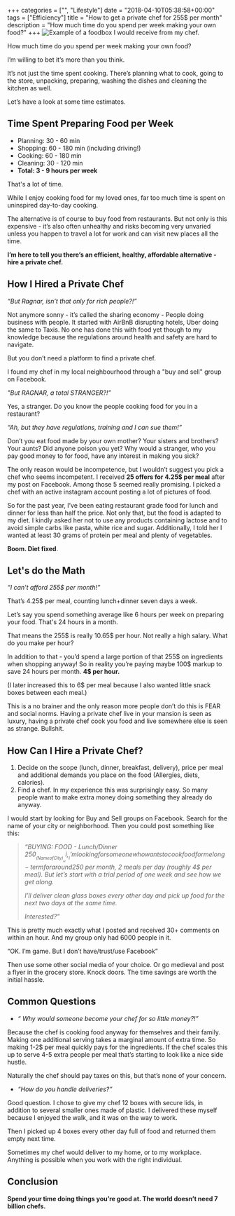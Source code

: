 +++
categories = ["", "Lifestyle"]
date = "2018-04-10T05:38:58+00:00"
tags = ["Efficiency"]
title = "How to get a private chef for 255$ per month"
description = "How much time do you spend per week making your own food?"
+++
![Example of a foodbox I would receive from my chef.](/uploads/2018/04/10/privatechef.jpg "Foodbox")

How much time do you spend per week making your own food?

I’m willing to bet it’s more than you think.

It’s not just the time spent cooking. There’s planning what to cook, going to the store, unpacking, preparing, washing the dishes and cleaning the kitchen as well.

Let’s have a look at some time estimates.

## Time Spent Preparing Food per Week

* Planning: 30 - 60 min
* Shopping: 60 - 180 min (including driving!)
* Cooking: 60 - 180 min
* Cleaning: 30 - 120 min
* **Total:  3 - 9 hours per week**

That's a lot of time.

While I enjoy cooking food for my loved ones, far too much time is spent on uninspired day-to-day cooking.

The alternative is of course to buy food from restaurants. But not only is this expensive - it’s also often unhealthy and risks becoming very unvaried unless you happen to travel a lot for work and can visit new places all the time.

**I’m here to tell you there’s an efficient, healthy, affordable alternative - hire a private chef.**

## How I Hired a Private Chef

_“But Ragnar, isn’t that only for rich people?!”_

Not anymore sonny - it’s called the sharing economy - People doing business with people. It started with AirBnB disrupting hotels, Uber doing the same to Taxis. No one has done this with food yet though to my knowledge because the regulations around health and safety are hard to navigate.

But you don’t need a platform to find a private chef.

I found my chef in my local neighbourhood through a "buy and sell" group on Facebook.

_"But RAGNAR, a total STRANGER?!”_

Yes, a stranger. Do you know the people cooking food for you in a restaurant?

_“Ah, but they have regulations, training and I can sue them!”_

Don’t you eat food made by your own mother? Your sisters and brothers? Your aunts? Did anyone poison you yet? Why would a stranger, who you pay good money to for food, have any interest in making you sick?

The only reason would be incompetence, but I wouldn’t suggest you pick a chef who seems incompetent. I received **25 offers for 4.25$ per meal** after my post on Facebook. Among those 5 seemed really promising. I picked a chef with an active instagram account posting a lot of pictures of food.

So for the past year, I’ve been eating restaurant grade food for lunch and dinner for less than half the price. Not only that, but the food is adapted to my diet. I kindly asked her not to use any products containing lactose and to avoid simple carbs like pasta, white rice and sugar. Additionally, I told her I wanted at least 30 grams of protein per meal and plenty of vegetables.

**Boom. Diet fixed**.

## Let's do the Math

_“I can’t afford 255$ per month!”_

That’s 4.25$ per meal, counting lunch+dinner seven days a week.

Let’s say you spend something average like 6 hours per week on preparing your food. That's 24 hours in a month.

That means the 255$ is really 10.65$ per hour. Not really a high salary. What do you make per hour?

In addition to that - you’d spend a large portion of that 255$ on ingredients when shopping anyway! So in reality you’re paying maybe 100$ markup to save 24 hours per month. **4$ per hour.**

\(I later increased this to 6$ per meal because I also wanted little snack boxes between each meal.)

This is a no brainer and the only reason more people don’t do this is FEAR and social norms. Having a private chef live in your mansion is seen as luxury, having a private chef cook you food and live somewhere else is seen as strange.  Bullshit.

## How Can I Hire a Private Chef?

1. Decide on the scope (lunch, dinner, breakfast, delivery), price per meal and additional demands you place on the food (Allergies, diets, calories).
2. Find a chef. In my experience this was surprisingly easy. So many people want to make extra money doing something they already do anyway.

I would start by looking for Buy and Sell groups on Facebook. Search for the name of your city or neighborhood. Then you could post something like this:

> _“BUYING: FOOD - Lunch/Dinner_
> _250$_
> _(Name of City)_
> _Hi,_
> _I’m looking for someone who wants to cook food for me long-term for around 250$ per month, 2 meals per day (roughly 4$ per meal). But let’s start with a trial period of one week and see how we get along._
>
> _I’ll deliver clean glass boxes every other day and pick up food for the next two days at the same time._
>
> _Interested?”_

This is pretty much exactly what I posted and received 30+ comments on within an hour. And my group only had 6000 people in it.

“OK. I’m game. But I don’t have/trust/use Facebook”

Then use some other social media of your choice. Or go medieval and post a flyer in the grocery store. Knock doors. The time savings are worth the initial hassle.

## Common Questions

* _“ Why would someone become your chef for so little money?!”_

Because the chef is cooking food anyway for themselves and their family. Making one additional serving takes a marginal amount of extra time. So making 1-2$ per meal quickly pays for the ingredients. If the chef scales this up to serve 4-5 extra people per meal that’s starting to look like a nice side hustle.

Naturally the chef should pay taxes on this, but that’s none of your concern.

* _“How do you handle deliveries?”_

Good question. I chose to give my chef 12 boxes with secure lids, in addition to several smaller ones made of plastic. I delivered these myself because I enjoyed the walk, and it was on the way to work.

Then I picked up 4 boxes every other day full of food and returned them empty next time.

Sometimes my chef would deliver to my home, or to my workplace. Anything is possible when you work with the right individual.

## Conclusion

**Spend your time doing things you’re good at. The world doesn’t need 7 billion chefs.**